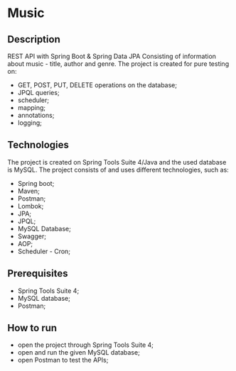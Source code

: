 # Music
## Description
REST API with Spring Boot & Spring Data JPA
Consisting of information about music - title, author and genre.
The project is created for pure testing on:
- GET, POST, PUT, DELETE operations on the database;
- JPQL queries;
- scheduler;
- mapping;
- annotations;
- logging;
## Technologies
The project is created on Spring Tools Suite 4/Java and the used database is MySQL. 
The project consists of and uses different technologies, such as:
- Spring boot;
- Maven;
- Postman;
- Lombok;
- JPA;
- JPQL;
- MySQL Database;
- Swagger;
- AOP;
- Scheduler - Cron;
## Prerequisites
- Spring Tools Suite 4;
- MySQL database;
- Postman;
## How to run
- open the project through Spring Tools Suite 4; 
- open and run the given MySQL database;
- open Postman to test the APIs;
